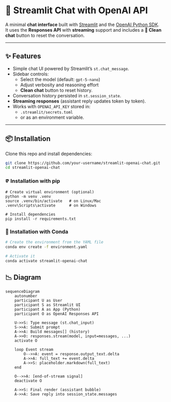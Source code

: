# 🤖 Streamlit Chat with OpenAI API

A minimal **chat interface** built with [Streamlit](https://streamlit.io/) and the [OpenAI Python SDK](https://github.com/openai/openai-python).  
It uses the **Responses API** with **streaming** support and includes a **🧹 Clean chat** button to reset the conversation.

---

## ✨ Features
- Simple chat UI powered by Streamlit’s `st.chat_message`.
- Sidebar controls:
  - Select the model (default: `gpt-5-nano`)
  - Adjust verbosity and reasoning effort
  - **Clean chat** button to reset history.
- Conversation history persisted in `st.session_state`.
- **Streaming responses** (assistant reply updates token by token).
- Works with `OPENAI_API_KEY` stored in:
  - `.streamlit/secrets.toml`  
  - or as an environment variable.

---

## 📦 Installation

Clone this repo and install dependencies:

```bash
git clone https://github.com/your-username/streamlit-openai-chat.git
cd streamlit-openai-chat
```

### 𖠉 Installation with pip

```
# Create virtual environment (optional)
python -m venv .venv
source .venv/bin/activate   # on Linux/Mac
.venv\Scripts\activate      # on Windows

# Install dependencies
pip install -r requirements.txt
```

### 🐍 Installation with Conda

```bash
# Create the environment from the YAML file
conda env create -f environment.yaml

# Activate it
conda activate streamlit-openai-chat
```

## 📉 Diagram
```mermaid
sequenceDiagram
    autonumber
    participant U as User
    participant S as Streamlit UI
    participant A as App (Python)
    participant O as OpenAI Responses API

    U->>S: Type message (st.chat_input)
    S->>A: Submit prompt
    A->>A: Build messages[] (history)
    A->>O: responses.stream(model, input=messages, ...)
    activate O

    loop Event stream
        O-->>A: event = response.output_text.delta
        A->>A: full_text += event.delta
        A->>S: placeholder.markdown(full_text)
    end

    O-->>A: [end-of-stream signal]
    deactivate O

    A->>S: Final render (assistant bubble)
    A->>A: Save reply into session_state.messages
```